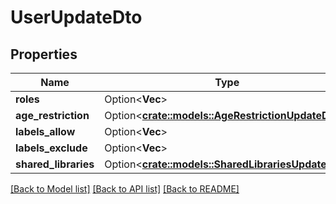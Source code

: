 # UserUpdateDto

## Properties

Name | Type | Description | Notes
------------ | ------------- | ------------- | -------------
**roles** | Option<**Vec<String>**> |  | [optional]
**age_restriction** | Option<[**crate::models::AgeRestrictionUpdateDto**](AgeRestrictionUpdateDto.md)> |  | [optional]
**labels_allow** | Option<**Vec<String>**> |  | [optional]
**labels_exclude** | Option<**Vec<String>**> |  | [optional]
**shared_libraries** | Option<[**crate::models::SharedLibrariesUpdateDto**](SharedLibrariesUpdateDto.md)> |  | [optional]

[[Back to Model list]](../README.md#documentation-for-models) [[Back to API list]](../README.md#documentation-for-api-endpoints) [[Back to README]](../README.md)


